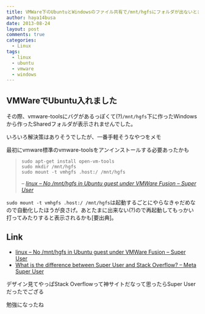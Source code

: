 ```yaml
---
title: VMWare下のUbuntuとWindowsのファイル共有で/mnt/hgfsにフォルダが出ないときの対処法
author: haya14busa
date: 2013-08-24
layout: post
comments: true
categories:
  - Linux
tags:
  - linux
  - ubuntu
  - vmware
  - windows
---
```

## VMWareでUbuntu入れました

その際、vmware-toolsにバグがあるっぽくて(?)`/mnt/hgfs`下に作ったWindowsから作ったSharedフォルダが表示されませんでした。

いろいろ解決策はありそうでしたが、一番手軽そうなやつをメモ

最初にvmware標準のvmware-toolsをアンインストールする必要あったかも

>     sudo apt-get install open-vm-tools
>     sudo mkdir /mnt/hgfs
>     sudo mount -t vmhgfs .host:/ /mnt/hgfs
>     
> 
> &#8211; <cite><a href="http://superuser.com/questions/588304/no-mnt-hgfs-in-ubuntu-guest-under-vmware-fusion">linux &#8211; No /mnt/hgfs in Ubuntu guest under VMWare Fusion &#8211; Super User</a></cite>

`sudo mount -t vmhgfs .host:/ /mnt/hgfs`は起動するごとにやらなきゃだめなので自動化したほうが良さげ。あとたまに出来ない(?)ので再起動してもっかい打ってみたりすると表示されるかも[要出典]。

## Link

*   [linux &#8211; No /mnt/hgfs in Ubuntu guest under VMWare Fusion &#8211; Super User][1]
*   [What is the difference between Super User and Stack Overflow? &#8211; Meta Super User][2]

デザイン見てやっぱStack Overflowって神サイトだなって思ったらSuper Userだったでござる

勉強になったね

 [1]: http://superuser.com/questions/588304/no-mnt-hgfs-in-ubuntu-guest-under-vmware-fusion
 [2]: http://meta.superuser.com/questions/4836/what-is-the-difference-betweensuper-user-and-stack-overflow
